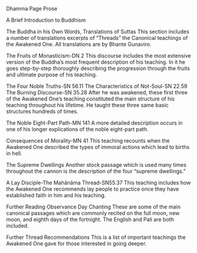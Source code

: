 Dhamma Page Prose

A Brief Introduction to Buddhism

The Buddha in his Own Words, Translations of Suttas
This section includes a number of translations excerpts of “Threads” the Canonical teachings of the Awakened One. All translations are by Bhante Gunaviro.

The Fruits of Monasticism-DN 2
This discourse includes the most extensive version of the Buddha’s most frequent description of his teaching. In it he goes step-by-step thoroughly describing the progression through the fruits and ultimate purpose of his teaching.

The Four Noble Truths-SN 56.11
The Characteristics of Not-Soul-SN 22.59
The Burning Discourse-SN 35.28
After he was awakened, these first three of the Awakened One’s teaching constituted the main structure of his teaching throughout his lifetime. He taught these three same basic structures hundreds of times.

The Noble Eight-Part Path-MN 141
A more detailed description occurs in one of his longer explications of the noble eight-part path.

Consequences of Morality-MN 41
This teaching recounts when the Awakened One described the types of immoral actions which lead to births in hell.

The Supreme Dwellings
Another stock passage which is used many times throughout the cannon is the description of the four “supreme dwellings.”

A Lay Disciple-The Mahānāma Thread-SN55.37
This teaching includes how the Awakened One recommends lay people to practice once they have established faith in him and his teaching.

Further Reading
Observance Day Chanting
These are some of the main canonical passages which are commonly recited on the full moon, new moon, and eighth days of the fortnight. The English and Pali are both included.

Further Thread Recommendations
This is a list of important teachings the Awakened One gave for those interested in going deeper.
